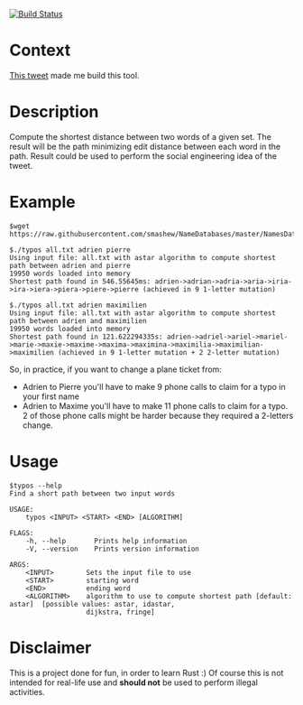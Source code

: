 [![Build Status](https://travis-ci.org/adrienperonnet/typos.svg?branch=master)](https://travis-ci.org/adrienperonnet/typos)

# Context

[This tweet](https://twitter.com/dgryski/status/1125922800877883393) made me build this tool.

# Description
Compute the shortest distance between two words of a given set.
The result will be the path minimizing edit distance between each word in the path.
Result could be used to perform the social engineering idea of the tweet.

# Example
```shell
$wget https://raw.githubusercontent.com/smashew/NameDatabases/master/NamesDatabases/first%20names/all.txt

$./typos all.txt adrien pierre
Using input file: all.txt with astar algorithm to compute shortest path between adrien and pierre
19950 words loaded into memory
Shortest path found in 546.55645ms: adrien->adrian->adria->aria->iria->ira->iera->piera->piere->pierre (achieved in 9 1-letter mutation)

$./typos all.txt adrien maximilien
Using input file: all.txt with astar algorithm to compute shortest path between adrien and maximilien
19950 words loaded into memory
Shortest path found in 121.622294335s: adrien->adriel->ariel->mariel->marie->maxie->maxime->maxima->maximina->maximilia->maximilian->maximilien (achieved in 9 1-letter mutation + 2 2-letter mutation)

```

So, in practice, if you want to change a plane ticket from:
- Adrien to Pierre you'll have to make 9 phone calls to claim for a typo in your first name
- Adrien to Maxime you'll have to make 11 phone calls to claim for a typo. 2 of those phone calls might be harder because they required a 2-letters change.


# Usage
```shell
$typos --help
Find a short path between two input words

USAGE:
    typos <INPUT> <START> <END> [ALGORITHM]

FLAGS:
    -h, --help       Prints help information
    -V, --version    Prints version information

ARGS:
    <INPUT>        Sets the input file to use
    <START>        starting word
    <END>          ending word
    <ALGORITHM>    algorithm to use to compute shortest path [default: astar]  [possible values: astar, idastar,
                   dijkstra, fringe]
```

# Disclaimer
This is a project done for fun, in order to learn Rust :)
Of course this is not intended for real-life use and **should not** be used to perform illegal activities.
